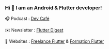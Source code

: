 ### Hi 👋 I am an Android & Flutter developer!

🎧 Podcast : [Dev Café](https://shows.acast.com/devcafe)

✉️ Newsletter : [Flutter Digest](https://flutter-digest.com/)

💙 Websites : [Freelance Flutter](https://www.freelance-flutter.fr/) & [Formation Flutter](https://formation-flutter.fr/)
